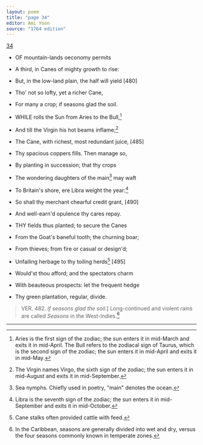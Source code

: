 ```yaml
---
layout: poem
title: "page 34"
editor: Ami Yoon
source: "1764 edition"
---
```



[34]()  

- OF mountain-lands oeconomy permits  
- A third, in Canes of mighty growth to rise:  
- But, in the low-land plain, the half will yield [480]  
- Tho' not so lofty, yet a richer Cane,  
- For many a crop; if seasons glad the soil.  

- WHILE rolls the Sun from Aries to the Bull,[^f34n1]  
- And till the Virgin his hot beams inflame;[^f34n2]  
- The Cane, with richest, most redundant juice, [485]  
- Thy spacious coppers fills. Then manage so,  
- By planting in succession; that thy crops  
- The wondering daughters of the main[^f34n3] may waft  
- To Britain's shore, ere Libra weight the year:[^f34n4]  
- So shall thy merchant chearful credit grant, [490]  
- And well-earn'd opulence thy cares repay.  

- THY fields thus planted; to secure the Canes  
- From the Goat's baneful tooth; the churning boar;  
- From thieves; from fire or casual or design'd;  
- Unfailing herbage to thy toiling herds[^f34n5] [495]  
- Would'st thou afford; and the spectators charm  
- With beauteous prospects: let the frequent hedge  
- Thy green plantation, regular, divide.  

> VER. 482. *if seasons glad the soil.*\] Long-continued and violent rains are called *Seasons* in the West-Indies.[^f34n6]  

[^f34n1]: Aries is the first sign of the zodiac; the sun enters it in mid-March and exits it in mid-April. The Bull refers to the zodiacal sign of Taurus, which is the second sign of the zodiac; the sun enters it in mid-April and exits it in mid-May.  
[^f34n2]: The Virgin names Virgo, the sixth sign of the zodiac; the sun enters it in mid-August and exits it in mid-September.  
[^f34n3]: Sea nymphs. Chiefly used in poetry, "main" denotes the ocean.  
[^f34n4]: Libra is the seventh sign of the zodiac; the sun enters it in mid-September and exits it in mid-October.  
[^f34n5]: Cane stalks often provided cattle with feed.  
[^f34n6]: In the Caribbean, seasons are generally divided into wet and dry, versus the four seasons commonly known in temperate zones.  

---
